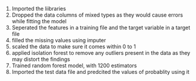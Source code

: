 1) Imported the liibraries
2) Dropped the data columns of mixed types as they would cause errors while fitting the model
3) Seperated the features in a training file and the target variable in a target file
4) filled the missing values using imputer
5) scaled the data to make sure it comes within 0 to 1
6) applied isolation forest to remove any outliers present in the data as they may distort the findings
7) Trained random forest model, with 1200 estimators
8) Imported the test data file and predcited the values of probablity using it
